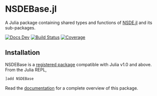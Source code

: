# NSDEBase.jl

A Julia package containing shared types and functions of [NSDE.jl](https://github.com/giancarloantonucci/NSDE.jl) and its sub-packages.

[![Docs Dev](https://img.shields.io/badge/docs-dev-blue.svg)](https://giancarloantonucci.github.io/NSDEBase.jl/dev) [![Build Status](https://img.shields.io/github/workflow/status/giancarloantonucci/NSDEBase.jl/CI)](https://github.com/giancarloantonucci/NSDEBase.jl/actions) [![Coverage](https://img.shields.io/codecov/c/github/giancarloantonucci/NSDEBase.jl?label=coverage)](https://codecov.io/gh/giancarloantonucci/NSDEBase.jl)

## Installation

NSDEBase is a [registered package](https://juliahub.com/ui/Search?q=NSDEBase&type=packages) compatible with Julia v1.0 and above. From the Julia REPL,

```julia
]add NSDEBase
```

Read the [documentation](https://giancarloantonucci.github.io/NSDEBase.jl/dev) for a complete overview of this package.
